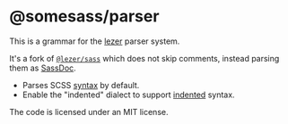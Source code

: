 # @somesass/parser

This is a grammar for the [lezer](https://lezer.codemirror.net/) parser system.

It's a fork of [`@lezer/sass`](https://github.com/lezer-parser/sass) which does not skip comments, instead parsing them as [SassDoc](https://github.com/SassDoc/sassdoc).

- Parses SCSS [syntax](https://sass-lang.com/documentation/syntax) by default.
- Enable the "indented" dialect to support [indented](https://sass-lang.com/documentation/syntax#the-indented-syntax) syntax.

The code is licensed under an MIT license.

<!-- TODO:
- [ ] Upstream placeholder selectors
- [ ] Upstream maps declarations
-->
